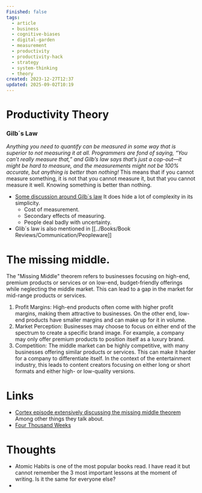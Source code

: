 ```yaml
---
Finished: false
tags:
  - article
  - business
  - cognitive-biases
  - digital-garden
  - measurement
  - productivity
  - productivity-hack
  - strategy
  - system-thinking
  - theory
created: 2023-12-27T12:37
updated: 2025-09-02T10:19
---
```



# Productivity Theory

### Gilb´s Law
*Anything you need to quantify can be measured in some way that is superior to not measuring it at all. Programmers are fond of saying, “You can’t really measure that,” and Gilb’s law says that’s just a cop-out—it might be hard to measure, and the measurements might not be 100% accurate, but anything is better than nothing!*
This means that if you cannot measure something, it is not that you cannot measure it, but that you cannot measure it well. Knowing something is better than nothing.  
- [Some discussion around Gilb´s law](https://vanderburg.org/blog/2003/02/03/gilbs-trap.html)  It does hide a lot of complexity in its simplicity. 
	- Cost of measurement. 
	- Secondary effects of measuring. 
	- People deal badly with uncertainty. 
- Glib´s law is also mentioned in [[../Books/Book Reviews/Communication/Peopleware]]

# The missing middle. 
The "Missing Middle" theorem refers to businesses focusing on high-end, premium products or services or on low-end, budget-friendly offerings while neglecting the middle market. This can lead to a gap in the market for mid-range products or services.
1. Profit Margins: High-end products often come with higher profit margins, making them attractive to businesses. On the other end, low-end products have smaller margins and can make up for it in volume.
2. Market Perception: Businesses may choose to focus on either end of the spectrum to create a specific brand image. For example, a company may only offer premium products to position itself as a luxury brand.
3. Competition: The middle market can be highly competitive, with many businesses offering similar products or services. This can make it harder for a company to differentiate itself.
In the context of the entertainment industry, this leads to content creators focusing on either long or short formats and either high- or low-quality versions. 
# Links
- [Cortex episode extensively discussing the missing middle theorem](https://open.spotify.com/episode/4W31AGEIMYsvBkoE9dckAB?si=a43b28a19482418b) Among other things they talk about. 
- [Four Thousand Weeks](../Books/Book%20Reviews/Work/Productivity/Four%20Thousand%20Weeks.md)
# Thoughts 
- Atomic Habits is one of the most popular books read. I have read it but cannot remember the 3 most important lessons at the moment of writing. Is it the same for everyone else? 
- 



